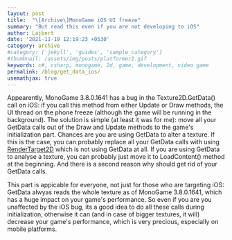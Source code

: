 ```yaml
---
layout: post
title:  "\[Archive\]MonoGame iOS UI freeze"
summary: "But read this even if you are not developing to iOS"
author: Lajbert
date: '2021-11-19 12:19:23 +0530'
category: archive
#category: ['jekyll', 'guides', 'sample_category']
#thumbnail: /assets/img/posts/platformer2.gif
keywords: c#, csharp, monogame, 2d, game, development, video game
permalink: /blog/get_data_ios/
usemathjax: true
---
```


Appearently, MonoGame 3.8.0.1641 has a bug in the Texture2D.GetData() call on iOS: if you call this method from either Update or Draw methods, the UI thread on the phone freeze (although the game will be running in the background). The solution is simple (at least it was for me): move all your GetData calls out of the Draw and Update methods to the game's initialization part.
Chances are you are using GetData to alter a texture. If this is the case, you can probably replace all your GetData calls with using <a href="http://rbwhitaker.wikidot.com/render-to-texture">RenderTarget2D</a> which is not using GetData at all.
If you are using GetData to analyse a texture, you can probably just move it to LoadContent() method at the beginning.
And there is a second reason why should get rid of your GetData calls.

This part is appicable for everyone, not just for those who are targeting iOS: GetData alwyas reads the whole texture as of MonoGame 3.8.0.1641, which has a huge impact on your game's performance. So even if you are you unaffected by the iOS bug, its a good idea to do all these calls during initialization, otherwise it can (and in case of bigger textures, it will) decrease your game's performance, which is very precious, especially on mobile platforms.